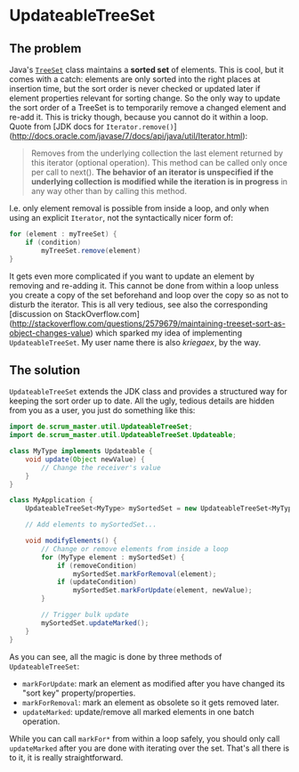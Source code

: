 UpdateableTreeSet
=================

The problem
-----------

Java's [`TreeSet`](http://docs.oracle.com/javase/7/docs/api/java/util/TreeSet.html) class maintains a __sorted set__
of elements. This is cool, but it comes with a catch: elements are only sorted into the right places at insertion time,
but the sort order is never checked or updated later if element properties relevant for sorting change. So the only way
to update the sort order of a TreeSet is to temporarily remove a changed element and re-add it. This is tricky though,
because you cannot do it within a loop. Quote from [JDK docs for `Iterator.remove()`]
(http://docs.oracle.com/javase/7/docs/api/java/util/Iterator.html):

> Removes from the underlying collection the last element returned by this iterator (optional operation).
> This method can be called only once per call to next().
> __The behavior of an iterator is unspecified if the underlying collection is modified while the iteration is
> in progress__ in any way other than by calling this method.

I.e. only element removal is possible from inside a loop, and only when using an explicit `Iterator`, not the
syntactically nicer form of:

```java
for (element : myTreeSet) {
    if (condition)
        myTreeSet.remove(element)
}
``` 

It gets even more complicated if you want to update an element by removing and re-adding it. This cannot be done from
within a loop unless you create a copy of the set beforehand and loop over the copy so as not to disturb the iterator.
This is all very tedious, see also the corresponding [discussion on StackOverflow.com]
(http://stackoverflow.com/questions/2579679/maintaining-treeset-sort-as-object-changes-value) which sparked my idea of
implementing `UpdateableTreeSet`. My user name there is also *kriegaex*, by the way.

The solution
------------

`UpdateableTreeSet` extends the JDK class and provides a structured way for keeping the sort order up to date. All the
ugly, tedious details are hidden from you as a user, you just do something like this:

```java
import de.scrum_master.util.UpdateableTreeSet;
import de.scrum_master.util.UpdateableTreeSet.Updateable;

class MyType implements Updateable {
    void update(Object newValue) {
        // Change the receiver's value
    }
}

class MyApplication {
    UpdateableTreeSet<MyType> mySortedSet = new UpdateableTreeSet<MyType>();

    // Add elements to mySortedSet...

    void modifyElements() {
        // Change or remove elements from inside a loop
        for (MyType element : mySortedSet) {
            if (removeCondition)
                mySortedSet.markForRemoval(element);
            if (updateCondition)
                mySortedSet.markForUpdate(element, newValue);
        }

        // Trigger bulk update
        mySortedSet.updateMarked();
    }
}
``` 

As you can see, all the magic is done by three methods of `UpdateableTreeSet`:
  * `markForUpdate`: mark an element as modified after you have changed its "sort key" property/properties.  
  * `markForRemoval`: mark an element as obsolete so it gets removed later.
  * `updateMarked`: update/remove all marked elements in one batch operation.

While you can call `markFor*` from within a loop safely, you should only call `updateMarked` after you are done with
iterating over the set. That's all there is to it, it is really straightforward.
